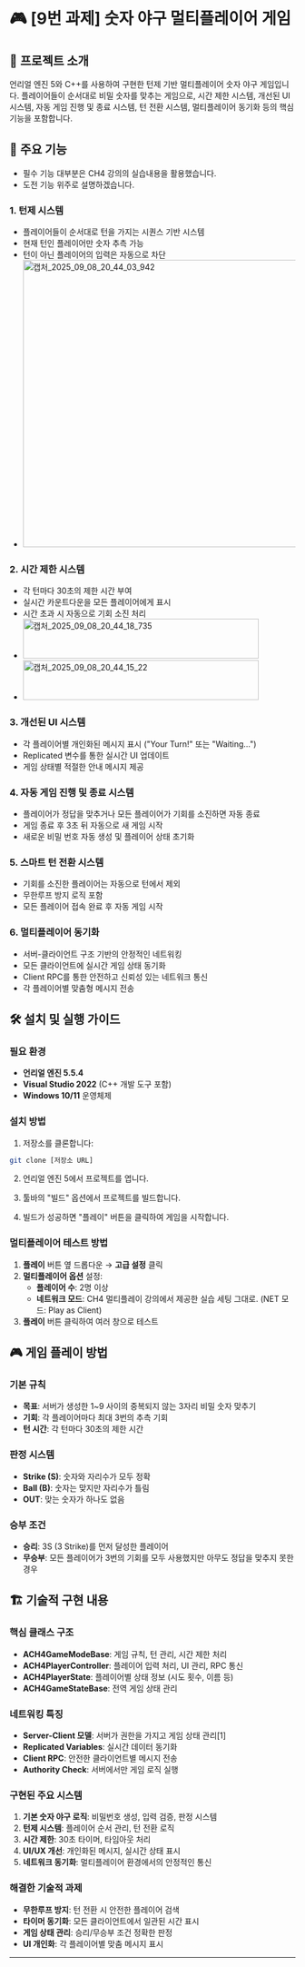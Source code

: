 # 🎮 [9번 과제] 숫자 야구 멀티플레이어 게임

## 📝 프로젝트 소개
언리얼 엔진 5와 C++를 사용하여 구현한 턴제 기반 멀티플레이어 숫자 야구 게임입니다. 플레이어들이 순서대로 비밀 숫자를 맞추는 게임으로, 시간 제한 시스템, 개선된 UI 시스템, 자동 게임 진행 및 종료 시스템, 턴 전환 시스템, 멀티플레이어 동기화 등의 핵심 기능을 포함합니다.

## 🌟 주요 기능
- 필수 기능 대부분은 CH4 강의의 실습내용을 활용했습니다.
- 도전 기능 위주로 설명하겠습니다.
### 1. **턴제 시스템**
- 플레이어들이 순서대로 턴을 가지는 시퀀스 기반 시스템
- 현재 턴인 플레이어만 숫자 추측 가능
- 턴이 아닌 플레이어의 입력은 자동으로 차단
- <img width="1278" height="506" alt="캡처_2025_09_08_20_44_03_942" src="https://github.com/user-attachments/assets/f875c1bd-968a-41bc-8bb3-4ecd292595ef" />

### 2. **시간 제한 시스템** 
- 각 턴마다 30초의 제한 시간 부여
- 실시간 카운트다운을 모든 플레이어에게 표시
- 시간 초과 시 자동으로 기회 소진 처리
- <img width="415" height="70" alt="캡처_2025_09_08_20_44_18_735" src="https://github.com/user-attachments/assets/6a6532f3-b27f-4755-8920-ddc91d777559" />
- <img width="415" height="70" alt="캡처_2025_09_08_20_44_15_22" src="https://github.com/user-attachments/assets/a752c7ad-12ed-442c-ad40-cc5c97ec5d92" />



### 3. **개선된 UI 시스템**
- 각 플레이어별 개인화된 메시지 표시 ("Your Turn!" 또는 "Waiting...")
- Replicated 변수를 통한 실시간 UI 업데이트
- 게임 상태별 적절한 안내 메시지 제공

### 4. **자동 게임 진행 및 종료 시스템**
- 플레이어가 정답을 맞추거나 모든 플레이어가 기회를 소진하면 자동 종료
- 게임 종료 후 3초 뒤 자동으로 새 게임 시작
- 새로운 비밀 번호 자동 생성 및 플레이어 상태 초기화

### 5. **스마트 턴 전환 시스템**
- 기회를 소진한 플레이어는 자동으로 턴에서 제외
- 무한루프 방지 로직 포함
- 모든 플레이어 접속 완료 후 자동 게임 시작

### 6. **멀티플레이어 동기화**
- 서버-클라이언트 구조 기반의 안정적인 네트워킹
- 모든 클라이언트에 실시간 게임 상태 동기화
- Client RPC를 통한 안전하고 신뢰성 있는 네트워크 통신
- 각 플레이어별 맞춤형 메시지 전송

## 🛠 설치 및 실행 가이드

### 필요 환경
- **언리얼 엔진 5.5.4**
- **Visual Studio 2022** (C++ 개발 도구 포함)
- **Windows 10/11** 운영체제

### 설치 방법
1. 저장소를 클론합니다:
```bash
git clone [저장소 URL]
```

2. 언리얼 엔진 5에서 프로젝트를 엽니다.

3. 툴바의 "빌드" 옵션에서 프로젝트를 빌드합니다.

4. 빌드가 성공하면 "플레이" 버튼을 클릭하여 게임을 시작합니다.

### 멀티플레이어 테스트 방법
1. **플레이** 버튼 옆 드롭다운 → **고급 설정** 클릭
2. **멀티플레이어 옵션** 설정:
   - **플레이어 수**: 2명 이상
   - **네트워크 모드**: CH4 멀티플레이 강의에서 제공한 실습 세팅 그대로. (NET 모드: Play as Client)
3. **플레이** 버튼 클릭하여 여러 창으로 테스트

## 🎮 게임 플레이 방법

### 기본 규칙
- **목표**: 서버가 생성한 1~9 사이의 중복되지 않는 3자리 비밀 숫자 맞추기
- **기회**: 각 플레이어마다 최대 3번의 추측 기회
- **턴 시간**: 각 턴마다 30초의 제한 시간

### 판정 시스템
- **Strike (S)**: 숫자와 자리수가 모두 정확
- **Ball (B)**: 숫자는 맞지만 자리수가 틀림  
- **OUT**: 맞는 숫자가 하나도 없음

### 승부 조건
- **승리**: 3S (3 Strike)를 먼저 달성한 플레이어
- **무승부**: 모든 플레이어가 3번의 기회를 모두 사용했지만 아무도 정답을 맞추지 못한 경우

## 🏗️ 기술적 구현 내용

### 핵심 클래스 구조
- **ACH4GameModeBase**: 게임 규칙, 턴 관리, 시간 제한 처리
- **ACH4PlayerController**: 플레이어 입력 처리, UI 관리, RPC 통신
- **ACH4PlayerState**: 플레이어별 상태 정보 (시도 횟수, 이름 등)
- **ACH4GameStateBase**: 전역 게임 상태 관리

### 네트워킹 특징
- **Server-Client 모델**: 서버가 권한을 가지고 게임 상태 관리[1]
- **Replicated Variables**: 실시간 데이터 동기화
- **Client RPC**: 안전한 클라이언트별 메시지 전송
- **Authority Check**: 서버에서만 게임 로직 실행

### 구현된 주요 시스템
1. **기본 숫자 야구 로직**: 비밀번호 생성, 입력 검증, 판정 시스템
2. **턴제 시스템**: 플레이어 순서 관리, 턴 전환 로직
3. **시간 제한**: 30초 타이머, 타임아웃 처리
4. **UI/UX 개선**: 개인화된 메시지, 실시간 상태 표시
5. **네트워크 동기화**: 멀티플레이어 환경에서의 안정적인 통신

### 해결한 기술적 과제
- **무한루프 방지**: 턴 전환 시 안전한 플레이어 검색
- **타이머 동기화**: 모든 클라이언트에서 일관된 시간 표시
- **게임 상태 관리**: 승리/무승부 조건 정확한 판정
- **UI 개인화**: 각 플레이어별 맞춤 메시지 표시

***
